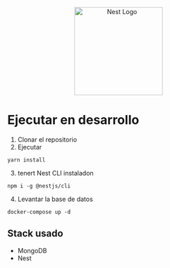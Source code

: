 <p align="center">
  <a href="http://nestjs.com/" target="blank"><img src="https://nestjs.com/img/logo-small.svg" width="200" alt="Nest Logo" /></a>
</p>


# Ejecutar en desarrollo

1. Clonar el repositorio
2. Ejecutar
```
yarn install
```
3. tenert Nest CLI instaladon

```
npm i -g @nestjs/cli
```

4. Levantar la base de datos
```
docker-compose up -d
```

## Stack usado
* MongoDB
* Nest